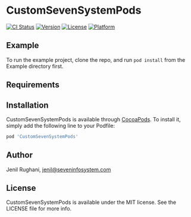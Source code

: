 # CustomSevenSystemPods

[![CI Status](https://img.shields.io/travis/Jenil-7Info/CustomSevenSystemPods.svg?style=flat)](https://travis-ci.org/Jenil-7Info/CustomSevenSystemPods)
[![Version](https://img.shields.io/cocoapods/v/CustomSevenSystemPods.svg?style=flat)](https://cocoapods.org/pods/CustomSevenSystemPods)
[![License](https://img.shields.io/cocoapods/l/CustomSevenSystemPods.svg?style=flat)](https://cocoapods.org/pods/CustomSevenSystemPods)
[![Platform](https://img.shields.io/cocoapods/p/CustomSevenSystemPods.svg?style=flat)](https://cocoapods.org/pods/CustomSevenSystemPods)

## Example

To run the example project, clone the repo, and run `pod install` from the Example directory first.

## Requirements

## Installation

CustomSevenSystemPods is available through [CocoaPods](https://cocoapods.org). To install
it, simply add the following line to your Podfile:

```ruby
pod 'CustomSevenSystemPods'
```

## Author

Jenil Rughani, jenil@seveninfosystem.com

## License

CustomSevenSystemPods is available under the MIT license. See the LICENSE file for more info.
